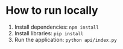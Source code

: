 # How to run locally

1. Install dependencies: `npm install`
2. Install libraries: `pip install`
3. Run the application: `python api/index.py`

